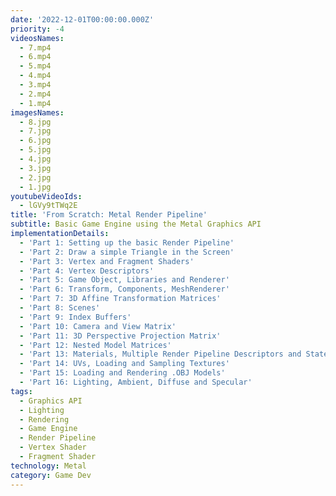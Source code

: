 ```yaml
---
date: '2022-12-01T00:00:00.000Z'
priority: -4
videosNames:
  - 7.mp4
  - 6.mp4
  - 5.mp4
  - 4.mp4
  - 3.mp4
  - 2.mp4
  - 1.mp4
imagesNames:
  - 8.jpg
  - 7.jpg
  - 6.jpg
  - 5.jpg
  - 4.jpg
  - 3.jpg
  - 2.jpg
  - 1.jpg
youtubeVideoIds:
  - lGVy9tTWq2E
title: 'From Scratch: Metal Render Pipeline'
subtitle: Basic Game Engine using the Metal Graphics API
implementationDetails:
  - 'Part 1: Setting up the basic Render Pipeline'
  - 'Part 2: Draw a simple Triangle in the Screen'
  - 'Part 3: Vertex and Fragment Shaders'
  - 'Part 4: Vertex Descriptors'
  - 'Part 5: Game Object, Libraries and Renderer'
  - 'Part 6: Transform, Components, MeshRenderer'
  - 'Part 7: 3D Affine Transformation Matrices'
  - 'Part 8: Scenes'
  - 'Part 9: Index Buffers'
  - 'Part 10: Camera and View Matrix'
  - 'Part 11: 3D Perspective Projection Matrix'
  - 'Part 12: Nested Model Matrices'
  - 'Part 13: Materials, Multiple Render Pipeline Descriptors and States'
  - 'Part 14: UVs, Loading and Sampling Textures'
  - 'Part 15: Loading and Rendering .OBJ Models'
  - 'Part 16: Lighting, Ambient, Diffuse and Specular'
tags:
  - Graphics API
  - Lighting
  - Rendering
  - Game Engine
  - Render Pipeline
  - Vertex Shader
  - Fragment Shader
technology: Metal
category: Game Dev
---
```

